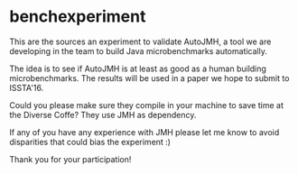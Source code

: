 # benchexperiment
This are the sources an experiment to validate AutoJMH, a tool we are developing in the team to build Java microbenchmarks automatically.

The idea is to see if AutoJMH is at least as good as a human building microbenchmarks. The results will be used in a paper we hope to submit to ISSTA'16.

Could you please make sure they compile in your machine to save time at the Diverse Coffe? They use JMH as dependency.

If any of you have any experience with JMH please let me know to avoid disparities that could bias the experiment :)

Thank you for your participation!
